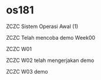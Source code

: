 # os181
ZCZC Sistem Operasi Awal (1)

ZCZC Telah mencoba demo Week00

ZCZC W01

ZCZC W02 telah mengerjakan demo

ZCZC W03 demo

